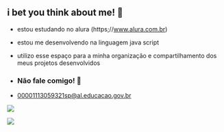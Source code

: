 ## i bet you think about me! 💜

- estou estudando no alura (https;//www.alura.com.br)
- estou me desenvolvendo na linguagem java script
- utilizo esse espaço para a minha organização e compartilhamento dos meus projetos desenvolvidos

- ### Não fale comigo! 🖕
- 00001113059321sp@al.educacao.gov.br


![](https://media1.tenor.com/m/aqg2X-PLBEUAAAAC/swifferpics-taylor-swift.gif)

![](https://media1.tenor.com/m/dHGuvmLO888AAAAC/plceinthisworld-taylor-swift-reaction.gif)
